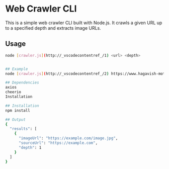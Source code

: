 # Web Crawler CLI

This is a simple web crawler CLI built with Node.js. It crawls a given URL up to a specified depth and extracts image URLs.

## Usage

```sh
node [crawler.js](http://_vscodecontentref_/1) <url> <depth>


## Example
node [crawler.js](http://_vscodecontentref_/2) https://www.hagavish-motors.co.il/ 3

## Dependencies
axios
cheerio
Installation

## Installation
npm install

## Output
{
  "results": [
    {
      "imageUrl": "https://example.com/image.jpg",
      "sourceUrl": "https://example.com",
      "depth": 1
    }
  ]
}
```
